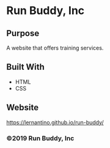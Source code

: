 # Run Buddy, Inc

## Purpose
A website that offers training services.

## Built With
* HTML
* CSS

## Website
https://lernantino.github.io/run-buddy/

### ©️2019 Run Buddy, Inc 
